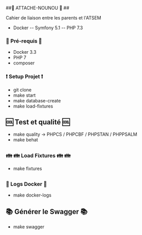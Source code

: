 ##📕 ATTACHE-NOUNOU 📕 ##

Cahier de liaison entre les parents et l'ATSEM 
* Docker -- Symfony 5.1 -- PHP 7.3 

### 🚀 Pré-requis 🚀 ###
 * Docker 3.3
 * PHP 7
 * composer
### ###

 ### ❗ Setup Projet ❗ ###

* git clone 
* make start 
* make database-create
* make load-fixtures
 
### ###

 ## 🆒 Test et qualité 🆒 ##
 * make quality
  -> PHPCS / PHPCBF / PHPSTAN / PHPPSALM
 * make behat
## ##

 ### 👪 👪 Load Fixtures 👪 👪 ###
 * make fixtures
## ##

 ### 🐳 Logs Docker 🐳 ###
 * make docker-logs
## ##

## 📚 Générer le Swagger 📚 ###
* make swagger
## ##